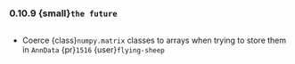 ### 0.10.9 {small}`the future`

```{rubric} Bugfix
```

* Coerce {class}`numpy.matrix` classes to arrays when trying to store them in `AnnData` {pr}`1516` {user}`flying-sheep`

```{rubric} Documentation
```

```{rubric} Performance
```
